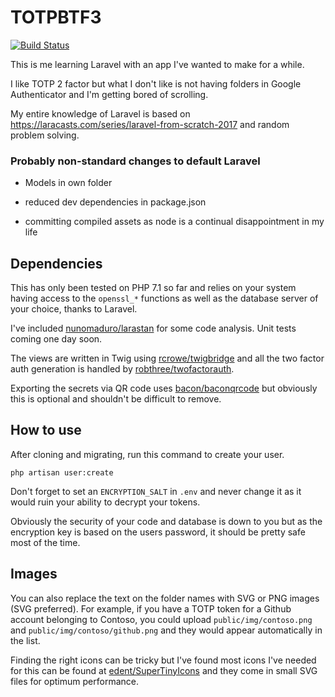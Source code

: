 # TOTPBTF3

[![Build Status](https://travis-ci.com/willpower232/TOTPBTF3.svg?branch=master)](https://travis-ci.com/willpower232/TOTPBTF3)

This is me learning Laravel with an app I've wanted to make for a while.

I like TOTP 2 factor but what I don't like is not having folders in Google Authenticator and I'm getting bored of scrolling.

My entire knowledge of Laravel is based on https://laracasts.com/series/laravel-from-scratch-2017 and random problem solving.

### Probably non-standard changes to default Laravel

- Models in own folder

- reduced dev dependencies in package.json

- committing compiled assets as node is a continual disappointment in my life

## Dependencies

This has only been tested on PHP 7.1 so far and relies on your system having access to the `openssl_*` functions as well as the database server of your choice, thanks to Laravel.

I've included [nunomaduro/larastan](https://github.com/nunomaduro/larastan) for some code analysis. Unit tests coming one day soon.

The views are written in Twig using [rcrowe/twigbridge](https://github.com/rcrowe/twigbridge) and all the two factor auth generation is handled by [robthree/twofactorauth](https://github.com/robthree/twofactorauth).

Exporting the secrets via QR code uses [bacon/baconqrcode](https://github.com/bacon/baconqrcode) but obviously this is optional and shouldn't be difficult to remove.

## How to use

After cloning and migrating, run this command to create your user.

`php artisan user:create`

Don't forget to set an `ENCRYPTION_SALT` in `.env` and never change it as it would ruin your ability to decrypt your tokens.

Obviously the security of your code and database is down to you but as the encryption key is based on the users password, it should be pretty safe most of the time.

## Images

You can also replace the text on the folder names with SVG or PNG images (SVG preferred). For example, if you have a TOTP token for a Github account belonging to Contoso, you could upload `public/img/contoso.png` and `public/img/contoso/github.png` and they would appear automatically in the list.

Finding the right icons can be tricky but I've found most icons I've needed for this can be found at [edent/SuperTinyIcons](https://github.com/edent/SuperTinyIcons) and they come in small SVG files for optimum performance.
